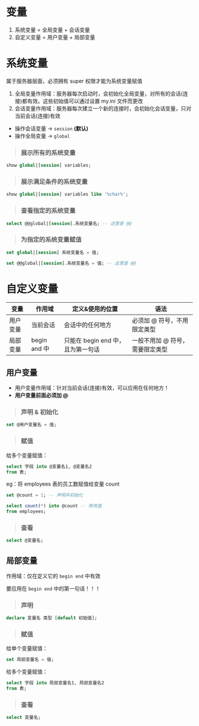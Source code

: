 # 变量

1. 系统变量 = 全局变量 + 会话变量
2. 自定义变量 = 用户变量 + 局部变量

# 系统变量

属于服务器层面，必须拥有 super 权限才能为系统变量赋值

1. 全局变量作用域：服务器每次启动时，会初始化全局变量，对所有的会话(连接)都有效。这些初始值可以通过设置 my.ini 文件而更改
2. 会话变量作用域：服务器每次建立一个新的连接时，会初始化会话变量，只对当前会话(连接)有效

-   操作会话变量 → `session` **(默认)**
-   操作全局变量 → `global`

> ### 展示所有的系统变量

```sql
show global|[session] variables;
```

> ### 展示满足条件的系统变量

```sql
show global|[session] variables like '%char%';
```

> ### 查看指定的系统变量

```sql
select @@global|[session].系统变量名; -- 这里是 @@
```

> ### 为指定的系统变量赋值

```sql
set global|[session] 系统变量名 = 值;
```

```sql
set @@global|[session].系统变量名 = 值; -- 这里是 @@
```

# 自定义变量

| 变量     | 作用域       | 定义&使用的位置                   | 语法                            |
| -------- | ------------ | --------------------------------- | ------------------------------- |
| 用户变量 | 当前会话     | 会话中的任何地方                  | 必须加 @ 符号，不用限定类型     |
| 局部变量 | begin and 中 | 只能在 begin end 中，且为第一句话 | 一般不用加 @ 符号，需要限定类型 |

## 用户变量

-   用户变量作用域：针对当前会话(连接)有效，可以应用在任何地方！
-   **用户变量前面必须加 @**

> ### 声明 & 初始化

```sql
set @用户变量名 = 值;
```

> ### 赋值

给多个变量赋值：

```sql
select 字段 into @变量名1, @变量名2
from 表;
```

eg：将 employees 表的员工数赋值给变量 count

```sql
set @count = 1; -- 声明并初始化

select count(*) into @count -- 修改值
from employees;
```

> ### 查看

```sql
select @变量名;
```

## 局部变量

作用域：仅在定义它的 `begin end` 中有效

要应用在 `begin end` 中的第一句话！！！

> ### 声明

```sql
declare 变量名 类型 [default 初始值];
```

> ### 赋值

给单个变量赋值：

```sql
set 局部变量名 = 值;
```

给多个变量赋值：

```sql
select 字段 into 局部变量名1, 局部变量名2
from 表;
```

> ### 查看

```sql
select 变量名;
```
